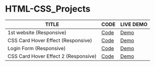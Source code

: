 # HTML-CSS_Projects

| TITLE  |     CODE          | LIVE DEMO |
| ------------- | -----------| ------    |
| 1st website (Responsive) |[Code](1st_website_(responsive)) | [Demo](https://responsive-website-001.netlify.app/)  |
| CSS Card Hover Effect (Responsive) |[Code](CSS_Card-Hover_Effect) | [Demo](https://css-cards-hover-effect.netlify.app/)  |
| Login Form (Responsive) |[Code](Login_form) | [Demo](https://log-in-form-01.netlify.app/)  |
| CSS Card Hover Effect 2 (Responsive) |[Code](CSS_Card_Hover_Effect-2) | [Demo](https://css-cards-hover-effect-02.netlify.app/)  |
